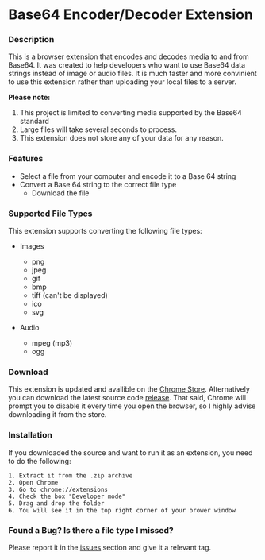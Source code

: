 # Base64 Encoder/Decoder Extension

### Description
This is a browser extension that encodes and decodes media to and from Base64. It was created to help developers who want
to use Base64 data strings instead of image or audio files. It is much faster and more convinient to use this extension rather than 
uploading your local files to a server.

**Please note:**
1. This project is limited to converting media supported by the Base64 standard
2. Large files will take several seconds to process.
3. This extension does not store any of your data for any reason.

### Features
- Select a file from your computer and encode it to a Base 64 string
- Convert a Base 64 string to the correct file type
	- Download the file

### Supported File Types
This extension supports converting the following file types:

- Images
	- png
	- jpeg
	- gif
	- bmp
	- tiff (can't be displayed)
	- ico
	- svg

- Audio
	- mpeg (mp3)
	- ogg

### Download
This extension is updated and availible on the [Chrome Store](#).
Alternatively you can download the latest source code [release](https://github.com/dandeto/Base-64-Extension/releases).
That said, Chrome will prompt you to disable it every time you open the browser, so I highly advise downloading it from the store.

### Installation
If you downloaded the source and want to run it as an extension, you need to do the following:
```
1. Extract it from the .zip archive
2. Open Chrome
3. Go to chrome://extensions
4. Check the box "Developer mode"
5. Drag and drop the folder
6. You will see it in the top right corner of your brower window
```

### Found a Bug? Is there a file type I missed?
Please report it in the [issues](https://github.com/dandeto/Base-64-Extension/issues) section and give it a relevant tag.
